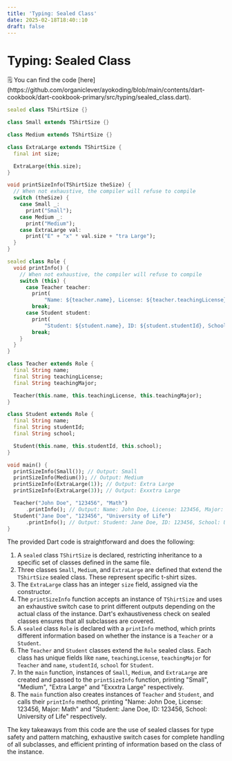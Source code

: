```yaml
---
title: 'Typing: Sealed Class'
date: 2025-02-18T18:40::10
draft: false
---
```


# Typing: Sealed Class

<aside>
🗒️ You can find the code [here](https://github.com/organiclever/ayokoding/blob/main/contents/dart-cookbook/dart-cookbook-primary/src/typing/sealed_class.dart).

</aside>

```dart
sealed class TShirtSize {}

class Small extends TShirtSize {}

class Medium extends TShirtSize {}

class ExtraLarge extends TShirtSize {
  final int size;

  ExtraLarge(this.size);
}

void printSizeInfo(TShirtSize theSize) {
  // When not exhaustive, the compiler will refuse to compile
  switch (theSize) {
    case Small _:
      print("Small");
    case Medium _:
      print("Medium");
    case ExtraLarge val:
      print("E" + "x" * val.size + "tra Large");
  }
}

sealed class Role {
  void printInfo() {
    // When not exhaustive, the compiler will refuse to compile
    switch (this) {
      case Teacher teacher:
        print(
            "Name: ${teacher.name}, License: ${teacher.teachingLicense}, Major: ${teacher.teachingMajor}");
        break;
      case Student student:
        print(
            "Student: ${student.name}, ID: ${student.studentId}, School: ${student.school}");
        break;
    }
  }
}

class Teacher extends Role {
  final String name;
  final String teachingLicense;
  final String teachingMajor;

  Teacher(this.name, this.teachingLicense, this.teachingMajor);
}

class Student extends Role {
  final String name;
  final String studentId;
  final String school;

  Student(this.name, this.studentId, this.school);
}

void main() {
  printSizeInfo(Small()); // Output: Small
  printSizeInfo(Medium()); // Output: Medium
  printSizeInfo(ExtraLarge(1)); // Output: Extra Large
  printSizeInfo(ExtraLarge(3)); // Output: Exxxtra Large

  Teacher("John Doe", "123456", "Math")
      .printInfo(); // Output: Name: John Doe, License: 123456, Major: Math
  Student("Jane Doe", "123456", "University of Life")
      .printInfo(); // Output: Student: Jane Doe, ID: 123456, School: University of Life
}
```

The provided Dart code is straightforward and does the following:

1. A `sealed` class `TShirtSize` is declared, restricting inheritance to a specific set of classes defined in the same file.
2. Three classes `Small`, `Medium`, and `ExtraLarge` are defined that extend the `TShirtSize` sealed class. These represent specific t-shirt sizes.
3. The `ExtraLarge` class has an integer `size` field, assigned via the constructor.
4. The `printSizeInfo` function accepts an instance of `TShirtSize` and uses an exhaustive switch case to print different outputs depending on the actual class of the instance. Dart's exhaustiveness check on sealed classes ensures that all subclasses are covered.
5. A `sealed` class `Role` is declared with a `printInfo` method, which prints different information based on whether the instance is a `Teacher` or a `Student`.
6. The `Teacher` and `Student` classes extend the `Role` sealed class. Each class has unique fields like `name`, `teachingLicense`, `teachingMajor` for `Teacher` and `name`, `studentId`, `school` for `Student`.
7. In the `main` function, instances of `Small`, `Medium`, and `ExtraLarge` are created and passed to the `printSizeInfo` function, printing "Small", "Medium", "Extra Large" and "Exxxtra Large" respectively.
8. The `main` function also creates instances of `Teacher` and `Student`, and calls their `printInfo` method, printing "Name: John Doe, License: 123456, Major: Math" and "Student: Jane Doe, ID: 123456, School: University of Life" respectively.

The key takeaways from this code are the use of sealed classes for type safety and pattern matching, exhaustive switch cases for complete handling of all subclasses, and efficient printing of information based on the class of the instance.
